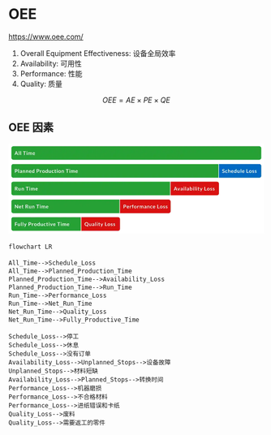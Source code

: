 # OEE

<https://www.oee.com/>

1. Overall Equipment Effectiveness: 设备全局效率
1. Availability: 可用性
1. Performance: 性能
1. Quality: 质量

$$OEE=AE \times PE \times QE$$

## OEE 因素

![alt text](image.png)

```mermaid
flowchart LR

All_Time-->Schedule_Loss
All_Time-->Planned_Production_Time
Planned_Production_Time-->Availability_Loss
Planned_Production_Time-->Run_Time
Run_Time-->Performance_Loss
Run_Time-->Net_Run_Time
Net_Run_Time-->Quality_Loss
Net_Run_Time-->Fully_Productive_Time

Schedule_Loss-->停工
Schedule_Loss-->休息
Schedule_Loss-->没有订单
Availability_Loss-->Unplanned_Stops-->设备故障
Unplanned_Stops-->材料短缺
Availability_Loss-->Planned_Stops-->转换时间
Performance_Loss-->机器磨损
Performance_Loss-->不合格材料
Performance_Loss-->进纸错误和卡纸
Quality_Loss-->废料
Quality_Loss-->需要返工的零件
```
